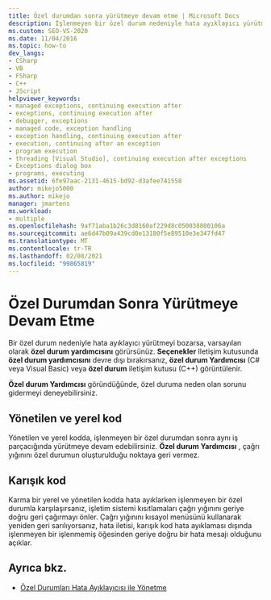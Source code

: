 ```yaml
---
title: Özel durumdan sonra yürütmeye devam etme | Microsoft Docs
description: İşlenmeyen bir özel durum nedeniyle hata ayıklayıcı yürütmeyi kesintiye düğünde ne olacağını öğrenin. Aynı iş parçacığında yürütmeye devam edebilirsiniz.
ms.custom: SEO-VS-2020
ms.date: 11/04/2016
ms.topic: how-to
dev_langs:
- CSharp
- VB
- FSharp
- C++
- JScript
helpviewer_keywords:
- managed exceptions, continuing execution after
- exceptions, continuing execution after
- debugger, exceptions
- managed code, exception handling
- exception handling, continuing execution after
- execution, continuing after an exception
- program execution
- threading [Visual Studio], continuing execution after exceptions
- Exceptions dialog box
- programs, executing
ms.assetid: 6fe97aac-2131-4615-bd92-d3afee741558
author: mikejo5000
ms.author: mikejo
manager: jmartens
ms.workload:
- multiple
ms.openlocfilehash: 9af71aba1b26c3d8160af229d8c050038800106a
ms.sourcegitcommit: ae6d47b09a439cd0e13180f5e89510e3e347fd47
ms.translationtype: MT
ms.contentlocale: tr-TR
ms.lasthandoff: 02/08/2021
ms.locfileid: "99865819"
---
```

# <a name="continuing-execution-after-an-exception"></a>Özel Durumdan Sonra Yürütmeye Devam Etme
Bir özel durum nedeniyle hata ayıklayıcı yürütmeyi bozarsa, varsayılan olarak **özel durum yardımcısını** görürsünüz. **Seçenekler** Iletişim kutusunda **özel durum yardımcısını** devre dışı bırakırsanız, **özel durum Yardımcısı** (C# veya Visual Basic) veya **özel durum** iletişim kutusu (C++) görüntülenir.

 **Özel durum Yardımcısı** göründüğünde, özel duruma neden olan sorunu gidermeyi deneyebilirsiniz.

## <a name="managed-and-native-code"></a>Yönetilen ve yerel kod
 Yönetilen ve yerel kodda, işlenmeyen bir özel durumdan sonra aynı iş parçacığında yürütmeye devam edebilirsiniz. **Özel durum Yardımcısı** , çağrı yığınını özel durumun oluşturulduğu noktaya geri vermez.

## <a name="mixed-code"></a>Karışık kod
 Karma bir yerel ve yönetilen kodda hata ayıklarken işlenmeyen bir özel durumla karşılaşırsanız, işletim sistemi kısıtlamaları çağrı yığınını geriye doğru geri çağırmayı önler. Çağrı yığınını kısayol menüsünü kullanarak yeniden geri sarılıyorsanız, hata iletisi, karışık kod hata ayıklaması dışında işlenmeyen bir işlenmemiş öğesinden geriye doğru bir hata mesajı olduğunu açıklar.

## <a name="see-also"></a>Ayrıca bkz.

- [Özel Durumları Hata Ayıklayıcısı ile Yönetme](../debugger/managing-exceptions-with-the-debugger.md)